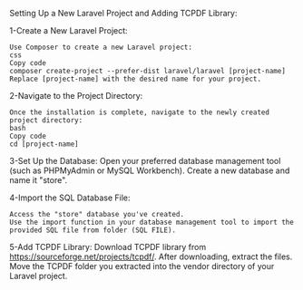 Setting Up a New Laravel Project and Adding TCPDF Library:
  
  1-Create a New Laravel Project:
    
    Use Composer to create a new Laravel project:
    css
    Copy code
    composer create-project --prefer-dist laravel/laravel [project-name]
    Replace [project-name] with the desired name for your project.
  
  2-Navigate to the Project Directory:
  
    Once the installation is complete, navigate to the newly created project directory:
    bash
    Copy code
    cd [project-name]
  
  3-Set Up the Database:
    Open your preferred database management tool (such as PHPMyAdmin or MySQL Workbench).
    Create a new database and name it "store".
    
  4-Import the SQL Database File:
  
    Access the "store" database you've created.
    Use the import function in your database management tool to import the provided SQL file from folder (SQL FILE).
  5-Add TCPDF Library:
    Download TCPDF library from https://sourceforge.net/projects/tcpdf/.
    After downloading, extract the files.
    Move the TCPDF folder you extracted into the vendor directory of your Laravel project.
